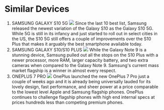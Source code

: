 
# Similar Devices
1. SAMSUNG GALAXY S10 5G
![](https://zdnet2.cbsistatic.com/hub/i/2019/02/26/a454d638-31c6-4036-a53a-859783541a9a/c07d82d2d24289df1c1f8aa2dd471e87/samsung-galaxy-s10-5g-cnet.jpg)
Since the last 10 best list, Samsung released the newest variation of the Galaxy S10 as the Galaxy S10 5G. While 5G is still in its infancy and just started to roll out in select cities in the US, the S10 5G still offers a couple of improvements over the S10 Plus that makes it arguably the best smartphone available today.
2. SAMSUNG GALAXY S10/S10 PLUS
![](https://zdnet2.cbsistatic.com/hub/i/2019/03/04/a2a89799-f8fa-4d51-b5b1-64b91687e8be/4b392d54cce048077c7b66db10db2bf1/samsung-galaxy-s10-plus-review-4.jpg)
While the Galaxy Note 9 is a stunning device, Samsung pulled out all the stops on the S10 Plus with a newer processor, more RAM, larger capacity battery, and two extra cameras when compared to the Galaxy Note 9. Samsung's current mass market flagship is a winner in almost every respect.
3. ONEPLUS 7 PRO
![](https://zdnet1.cbsistatic.com/hub/i/2019/05/29/10518841-7cd7-4e59-9944-70f90d2bc76d/424a8f83d2e277e7b1ba4abc6ef39a40/oneplus-7-pro-luna-blue.jpg)
OnePlus launched the new OnePlus 7 Pro just a couple of weeks ago and it is already being universally lauded for its lovely design, fast performance, and sheer power at a price comparable to the lowest level Apple and Samsung flagship phones. OnePlus continues to challenge flagship phones with high end internal specs at prices hundreds less than competing premium phones.
